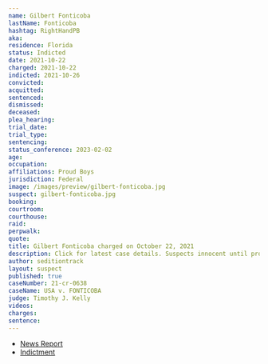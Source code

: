 ```yaml
---
name: Gilbert Fonticoba
lastName: Fonticoba
hashtag: RightHandPB
aka:
residence: Florida
status: Indicted
date: 2021-10-22
charged: 2021-10-22
indicted: 2021-10-26
convicted:
acquitted:
sentenced:
dismissed:
deceased:
plea_hearing:
trial_date:
trial_type:
sentencing:
status_conference: 2023-02-02
age:
occupation:
affiliations: Proud Boys
jurisdiction: Federal
image: /images/preview/gilbert-fonticoba.jpg
suspect: gilbert-fonticoba.jpg
booking:
courtroom:
courthouse:
raid:
perpwalk:
quote:
title: Gilbert Fonticoba charged on October 22, 2021
description: Click for latest case details. Suspects innocent until proven guilty.
author: seditiontrack
layout: suspect
published: true
caseNumber: 21-cr-0638
caseName: USA v. FONTICOBA
judge: Timothy J. Kelly
videos:
charges:
sentence:
---
```

- [News Report](https://www.miaminewtimes.com/news/proud-boys-threaten-rat-enrique-tarrio-if-he-returns-to-miami-13355782)
- [Indictment](https://storage.courtlistener.com/recap/gov.uscourts.flsd.602289/gov.uscourts.flsd.602289.1.0.pdf)
